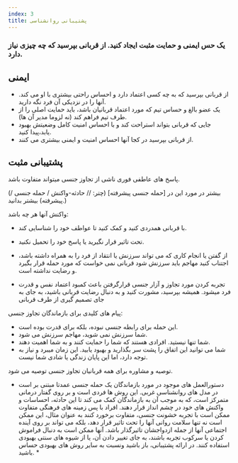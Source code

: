 ```yaml
---
index: 3
title: پشتیبانی روانشناسی
---
```

### یک حس ایمنی و حمایت مثبت  ایجاد کنید. از قربانی بپرسید که چه چیزی نیاز دارد.

## ایمنی

*    از قربانی بپرسید که به چه کسی اعتماد دارد و احساس راحتی بیشتری با او می کند. آنها را در نزدیکی آن فرد نگه دارید.
*   یک عضو بالغ و حساس تیم که مورد اعتماد قربانیان باشد، باید حمایت اصلی را از طرف تیم فراهم کند (نه لزوما مدیر آن ها).
*   جایی که قربانی بتواند استراحت کند و با احساس امنیت کامل وضعیتش بهبود یابد،پیدا کنید.
*   از قربانی بپرسید در کجا آنها احساس امنیت و ایمنی بیشتری می کنند.

## پشتیبانی مثبت

پاسخ های عاطفی فوری ناشی از تجاوز جنسی میتواند متفاوت باشد.

(بیشتر در مورد این در [حمله جنسی پیشرفته] (چتر: // حادثه-واکنش / حمله جنسی / پیشرفته) بیشتر بدانید.)

واکنش آنها هر چه باشد:

*   با قربانی همدردی کنید و کمک کنید تا عواطف خود را شناسایی کند.
*   تحت تاثیر قرار نگیرید یا پاسخ خود را تحمیل نکنید.
*   از گفتن یا انجام کاری که می تواند سرزنش یا انتقاد از فرد را به همراه داشته باشد، اجتناب کنید
مهاجم باید سرزنش شود قربانی نمی خواست که مورد حمله قرار بگیرد و رضایت نداشته است.

*   تجربه کردن مورد تجاوز و آزار جنسی قرارگرفتن باعث کمبود اعتماد نفس و قدرت فرد میشود. همیشه بپرسید، مشورت کنید و به دنبال رضایت قربانی باشید، به جای
به جای تصمیم گیری از طرف قربانی

پیام های کلیدی برای بازماندگان تجاوز جنسی:

* این حمله برای رابطه جنسی نبوده، بلکه برای قدرت بوده است.
* شما سرزنش نمی شوید، مهاجم سرزنش می شود.
* شما تنها نیستید. افرادی هستند که شما را حمایت کنند و به شما اهمیت دهند.
* شما می توانید این اتفاق را پشت سر بگذارید و بهبود یابید. این زمان میبرد و نیاز به توجه دارد، اما این پایان زندگی یا شادی شما نیست.

توصیه و مشاوره برای همه قربانیان تجاوز جنسی توصیه می شود.

* دستورالعمل های موجود در مورد بازماندگان یک حمله جنسی عمدتا مبتنی بر است
در مدل های روانشناسی غربی. این روش ها فردی است و بر روی گفتار درمانی متمرکز است، که به موجب آن به بازماندگان کمک می کند تا این حادثه، احساسات و واکنش های خود در چشم انداز قرار دهند. افراد با 
پس زمینه های فرهنگی متفاوت ممکن است با تجربه خشونت جنسی، متفاوت برخورد کنند
به عنوان مثال، این ممکن است نه تنها سلامت روانی آنها را تحت تاثیر قرار دهد، بلکه می تواند بر روی 
آینده اجتماعی آنها  از جمله ازدواجشان تاثیرگذار باشد. آنها ممکن است به دنبال فراموش کردن یا سرکوب تجربه باشند، به جای تغییر دادن آن، یا از شیوه های سنتی بهبودی استفاده کنند. در ارائه پشتیبانی، باز باشید ونسبت به سایر روش های بهبودی حساس باشید. *
